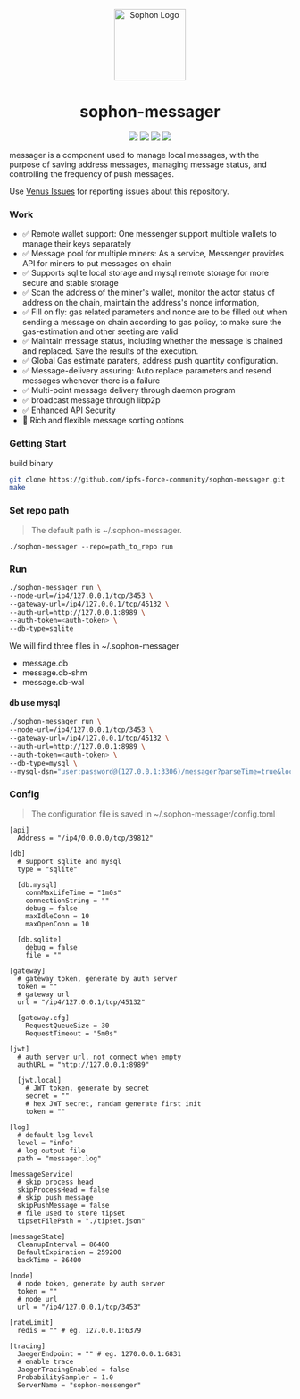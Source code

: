 <p align="center">
  <a href="https://sophon.venus-fil.io/" title="Sophon Docs">
    <img src="https://user-images.githubusercontent.com/1591330/205581370-d467d776-60a4-4b37-b25a-58fa82adb156.png" alt="Sophon Logo" width="128" />
  </a>
</p>

<h1 align="center">sophon-messager</h1>

<p align="center">
 <a href="https://github.com/ipfs-force-community/sophon-messager/actions"><img src="https://github.com/ipfs-force-community/sophon-messager/actions/workflows/build_upload.yml/badge.svg"/></a>
 <a href="https://codecov.io/gh/ipfs-force-community/sophon-messager"><img src="https://codecov.io/gh/ipfs-force-community/sophon-messager/branch/master/graph/badge.svg?token=J5QWYWkgHT"/></a>
 <a href="https://goreportcard.com/report/github.com/ipfs-force-community/sophon-messager"><img src="https://goreportcard.com/badge/github.com/ipfs-force-community/sophon-messager"/></a>
 <a href="https://github.com/ipfs-force-community/sophon-messager/tags"><img src="https://img.shields.io/github/v/tag/ipfs-force-community/sophon-messager"/></a>
  <br>
</p>

messager is a component used to manage local messages, with the purpose of saving address messages, managing message status, and controlling the frequency of push messages.

Use [Venus Issues](https://github.com/filecoin-project/venus/issues) for reporting issues about this repository.

### Work

- ✅ Remote wallet support: One messenger support multiple wallets to manage their keys separately
- ✅ Message pool for multiple miners: As a service, Messenger provides API for miners to put messages on chain
- ✅ Supports sqlite local storage and mysql remote storage for more secure and stable storage
- ✅ Scan the address of the miner's wallet, monitor the actor status of address on the chain, maintain the address's nonce information,
- ✅ Fill on fly: gas related parameters and nonce are to be filled out when sending a message on chain according to gas policy, to make sure the gas-estimation and other seeting are valid
- ✅ Maintain message status, including whether the message is chained and replaced. Save the results of the execution.
- ✅ Global Gas estimate paraters, address push quantity configuration.
- ✅ Message-delivery assuring: Auto replace parameters and resend messages whenever there is a failure
- ✅ Multi-point message delivery through daemon program
- ✅ broadcast message through libp2p
- ✅ Enhanced API Security
- 🔲 Rich and flexible message sorting options


### Getting Start

build binary
```sh
git clone https://github.com/ipfs-force-community/sophon-messager.git
make
```

### Set repo path

> The default path is ~/.sophon-messager.
```
./sophon-messager --repo=path_to_repo run
```

### Run

```sh
./sophon-messager run \
--node-url=/ip4/127.0.0.1/tcp/3453 \
--gateway-url=/ip4/127.0.0.1/tcp/45132 \
--auth-url=http://127.0.0.1:8989 \
--auth-token=<auth-token> \
--db-type=sqlite
```

We will find three files in ~/.sophon-messager

* message.db
* message.db-shm
* message.db-wal

#### db use mysql

```sh
./sophon-messager run \
--node-url=/ip4/127.0.0.1/tcp/3453 \
--gateway-url=/ip4/127.0.0.1/tcp/45132 \
--auth-url=http://127.0.0.1:8989 \
--auth-token=<auth-token> \
--db-type=mysql \
--mysql-dsn="user:password@(127.0.0.1:3306)/messager?parseTime=true&loc=Local"
```

### Config

> The configuration file is saved in ~/.sophon-messager/config.toml

```
[api]
  Address = "/ip4/0.0.0.0/tcp/39812"

[db]
  # support sqlite and mysql
  type = "sqlite"

  [db.mysql]
    connMaxLifeTime = "1m0s"
    connectionString = ""
    debug = false
    maxIdleConn = 10
    maxOpenConn = 10

  [db.sqlite]
    debug = false
    file = ""

[gateway]
  # gateway token, generate by auth server
  token = ""
  # gateway url
  url = "/ip4/127.0.0.1/tcp/45132"

  [gateway.cfg]
    RequestQueueSize = 30
    RequestTimeout = "5m0s"

[jwt]
  # auth server url, not connect when empty
  authURL = "http://127.0.0.1:8989"

  [jwt.local]
    # JWT token, generate by secret
    secret = ""
    # hex JWT secret, randam generate first init
    token = ""

[log]
  # default log level
  level = "info"
  # log output file
  path = "messager.log"

[messageService]
  # skip process head
  skipProcessHead = false
  # skip push message
  skipPushMessage = false
  # file used to store tipset
  tipsetFilePath = "./tipset.json"

[messageState]
  CleanupInterval = 86400
  DefaultExpiration = 259200
  backTime = 86400

[node]
  # node token, generate by auth server
  token = ""
  # node url
  url = "/ip4/127.0.0.1/tcp/3453"

[rateLimit]
  redis = "" # eg. 127.0.0.1:6379

[tracing]
  JaegerEndpoint = "" # eg. 1270.0.0.1:6831
  # enable trace
  JaegerTracingEnabled = false
  ProbabilitySampler = 1.0
  ServerName = "sophon-messenger"
```
